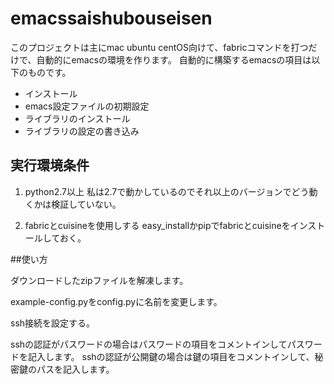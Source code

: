 # emacssaishubouseisen

このプロジェクトは主にmac ubuntu centOS向けて、fabricコマンドを打つだけで、自動的にemacsの環境を作ります。
自動的に構築するemacsの項目は以下のものです。

- インストール
- emacs設定ファイルの初期設定
- ライブラリのインストール
- ライブラリの設定の書き込み

## 実行環境条件

1. python2.7以上
	 私は2.7で動かしているのでそれ以上のバージョンでどう動くかは検証していない。


2. fabricとcuisineを使用しする
	 easy_installかpipでfabricとcuisineをインストールしておく。	 


##使い方


ダウンロードしたzipファイルを解凍します。

example-config.pyをconfig.pyに名前を変更します。

ssh接続を設定する。

sshの認証がパスワードの場合はパスワードの項目をコメントインしてパスワードを記入します。
sshの認証が公開鍵の場合は鍵の項目をコメントインして、秘密鍵のパスを記入します。



